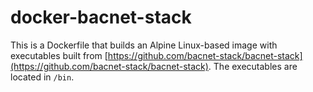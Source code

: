 # docker-bacnet-stack

This is a Dockerfile that builds an Alpine Linux-based image with executables built from [https://github.com/bacnet-stack/bacnet-stack](https://github.com/bacnet-stack/bacnet-stack). The executables are located in `/bin`.
